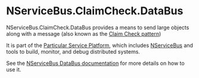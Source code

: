 # NServiceBus.ClaimCheck.DataBus

NServiceBus.ClaimCheck.DataBus provides a means to send large objects along with a message (also known as the [Claim Check pattern](https://learn.microsoft.com/en-us/azure/architecture/patterns/claim-check))

It is part of the [Particular Service Platform](https://particular.net/service-platform), which includes [NServiceBus](https://particular.net/nservicebus) and tools to build, monitor, and debug distributed systems.

See the [NServiceBus DataBus documentation](https://docs.particular.net/nservicebus/messaging/databus/) for more details on how to use it.

